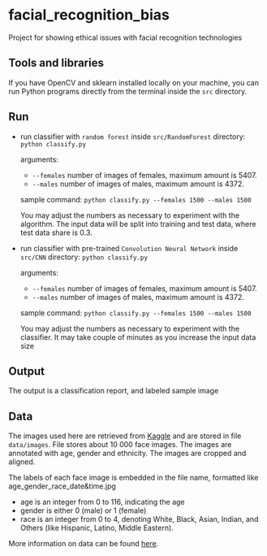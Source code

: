 # facial_recognition_bias

Project for showing ethical issues with facial recognition technologies

## Tools and libraries

If you have OpenCV and sklearn installed locally on your machine, you can run Python programs directly
from the terminal inside the `src` directory.

## Run

- run classifier with `random forest` inside `src/RandomForest` directory: `python classify.py`

  arguments:
    - `--females` number of images of females, maximum amount is 5407.
    - `--males` number of images of males, maximum amount is 4372.

  sample command: `python classify.py --females 1500 --males 1500`

  You may adjust the numbers as necessary to experiment with the algorithm. The input data
  will be split into training and test data, where test data share is 0.3.

- run classifier with pre-trained `Convolution Neural Network` inside `src/CNN` directory: `python classify.py`

  arguments:
  - `--females` number of images of females, maximum amount is 5407.
  - `--males` number of images of males, maximum amount is 4372.

  sample command:
  `python classify.py --females 1500 --males 1500`

  You may adjust the numbers as necessary to experiment with the classifier. It may
  take couple of minutes as you increase the input data size

## Output

The output is a classification report, and labeled sample image

## Data

The images used here are retrieved from [Kaggle](https://www.kaggle.com/) and are stored in file `data/images`. File stores about 10 000 face images. The images are annotated with age, gender and ethnicity. The images are cropped and aligned.

The labels of each face image is embedded in the file name, formatted like
age_gender_race_date&time.jpg

- age is an integer from 0 to 116, indicating the age
- gender is either 0 (male) or 1 (female)
- race is an integer from 0 to 4, denoting White, Black, Asian, Indian, and Others (like Hispanic, Latino, Middle Eastern).

More information on data can be found [here](https://susanqq.github.io/UTKFace/).
